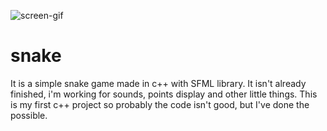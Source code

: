 ![screen-gif](./snake_gif.gif)

# snake

It is a simple snake game made in c++ with SFML library.
It isn't already finished, i'm working for sounds, points display and other little things.
This is my first c++ project so probably the code isn't good, but I've done the possible.
